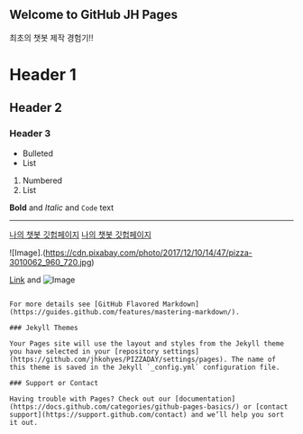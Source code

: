 ## Welcome to GitHub JH Pages 

최초의 챗봇 제작 경험기!!






# Header 1
## Header 2
### Header 3

- Bulleted
- List

1. Numbered
2. List

**Bold** and _Italic_ and `Code` text

---
[나의 챗봇 깃헙페이지](https://jhkohyes.github.io/PIZZADAY/)
[나의 챗봇 깃헙페이지](https://sinnara2021.github.io/pizzabesll/)  

![Image].(https://cdn.pixabay.com/photo/2017/12/10/14/47/pizza-3010062_960_720.jpg)

[Link](url) and ![Image](src)
```

For more details see [GitHub Flavored Markdown](https://guides.github.com/features/mastering-markdown/).

### Jekyll Themes

Your Pages site will use the layout and styles from the Jekyll theme you have selected in your [repository settings](https://github.com/jhkohyes/PIZZADAY/settings/pages). The name of this theme is saved in the Jekyll `_config.yml` configuration file.

### Support or Contact

Having trouble with Pages? Check out our [documentation](https://docs.github.com/categories/github-pages-basics/) or [contact support](https://support.github.com/contact) and we’ll help you sort it out.
